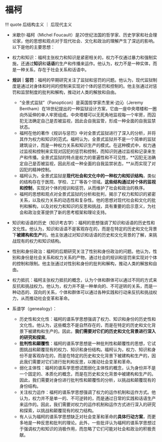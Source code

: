# 福柯


!!! quote
    后结构主义 ｜ 后现代主义

- 米歇尔·福柯（Michel Foucault）是20世纪法国的哲学家、历史学家和社会理论家，他的思想和观点对于现代社会、文化和政治的理解产生了深远的影响。以下是他的主要思想：

- 权力和知识：福柯主张权力和知识是紧密相关的，权力不仅通过暴力和强制实施，还通过**知识**和**话语**的生产和传播来运作。他认为，权力不是一种实体，而是一种关系，存在于社会关系和话语中。

- **规训｜惩罚**：福柯的早期研究关注了监狱和惩罚的问题。他认为，现代监狱制度是通过对身体和时间的控制来实现对个体的惩罚和控制的。他主张通过对惩罚和监禁制度的批判和解构，推动对人类的解放和自由。
    - “全景式监狱”（Panopticon）是英国哲学家杰里米·边沁（Jeremy Bentham）在18世纪提出的一种监狱设计方案，它由一座中央塔楼和一圈向外延伸的单人牢房组成。中央塔楼可以无死角地监视每一个牢房，而囚犯无法确定自己是否被监视，因此会自我监管，形成一种全面的自我监禁状态。
    - 福柯在他的著作《规训与惩罚》中对全景式监狱进行了深入的分析，并将其作为权力和知识的范式。福柯认为，全景式监狱并不是一个简单的监狱建筑设计，而是一种权力关系和知识生产的模式。在这种模式中，权力通过监视和控制来实现对囚犯的惩罚和控制，而知识则通过监视和记录来生产和传播。全景式监狱的特点是权力的普遍性和不可见性，**囚犯无法确定自己是否被监视，因此形成一种全面的自我监禁状态，**从而实现了对囚犯的精神控制。
    - 福柯认为，全景式监狱是**现代社会和文化中的一种权力和知识结构**，类似的结构存在于医院、学校、工厂等各个领域。**这些结构通过对个体的监视和控制**，实现对个体的规训和惩罚，从而维护了社会和政治的秩序。
    - 福柯的思想和观点对全景式监狱的分析和批判，揭示了权力和知识的紧密关系，以及权力关系的动态性和复杂性。他的思想对现代社会和文化的批判和解构，以及对权力和知识的反思和挑战，具有重要的启示意义，为社会和政治变革提供了新的思考框架和理论支持。

- 知识和话语的历史（知识考古学）：福柯的思想强调了知识和话语的历史性和文化性。他认为，知识和话语不是客观存在的，而是在特定的历史和文化背景下**被建构和生产**的。他主张通过对知识和话语的历史和文化背景的了解，来挑战现有的权力和知识结构。

- 性别和身份政治：福柯的后期研究关注了性别和身份政治的问题。他认为，性别和身份是社会关系和权力关系的产物，通过社会的规训和惩罚来实现对个体的控制和限制。他主张通过对性别和身份的批判和解构，推动人类的解放和自由。

- 权力抵抗：福柯主张权力抵抗的概念，认为个体和群体可以通过不同的方式来反抗和挑战权力。他认为，权力并不是一种单向的、不可逆转的关系，而是一种动态的、双向的关系，个体和群体可以通过各种实践和行动来反抗和挑战权力，从而推动社会变革和革命。


- 系谱学（genealogy）：
    - 历史性和文化性：福柯的谱系学思想强调了权力、知识和身份的历史性和文化性。他认为，这些概念不是自然存在的，而是在特定的历史和文化背景下被建构和生产的。因此，**我们需要对它们的历史和文化背景进行深入的研究和探索**。
    - **批判性和颠覆性**：福柯的谱系学思想是一种批判性和颠覆性的思想，它试图挑战和颠覆现有的权力、知识和身份结构。福柯认为，权力、知识和身份不是客观存在的，而是在特定的历史和文化背景下被建构和生产的，因此我们需要对它们进行批判和反思，以推动社会变革和革命。
    -  弱化主体性：福柯的谱系学思想试图弱化主体性的概念，认为身份并不是一个固定的、本质化的概念，而是在历史和文化背景中被建构和生产的。因此，我们需要对身份进行批判性和颠覆性的分析，以挑战和颠覆现有的身份结构。
    - 关注权力运作：福柯的谱系学思想强调了权力的运作机制和运作方式。他认为，权力并不是单一的、不可逆转的，而是通过日常的实践和话语生产来运作的。因此，我们需要对权力的运作机制和运作方式进行深入的研究和探索，以挑战和颠覆现有的权力结构。
    - 有人认为福柯的谱系学思想缺乏对社会变革和革命的**具体行动方案**，而更多地是一种反思和批判的理论。此外，一些批评认为福柯的谱系学思想过于强调权力和知识的消极作用，而忽略了它们可能对社会和政治的积极贡献。